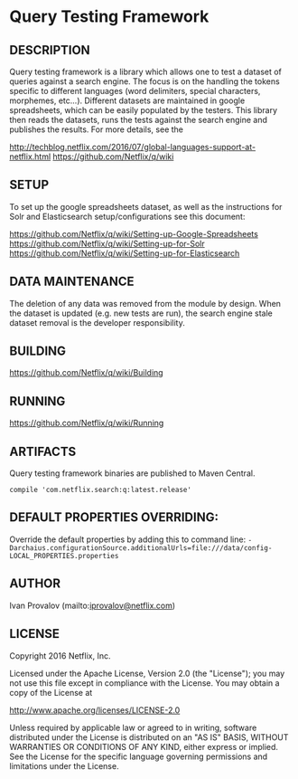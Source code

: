 Query Testing Framework
=====
DESCRIPTION
-----------

Query testing framework is a library which allows one to test a dataset of queries against a search engine.  The focus is on
the handling the tokens specific to different languages (word delimiters, special characters, morphemes, etc...).  Different datasets
are maintained in google spreadsheets, which can be easily populated by the testers.  This library then reads the datasets, runs the 
tests against the search engine and publishes the results.  For more details, see the 

http://techblog.netflix.com/2016/07/global-languages-support-at-netflix.html
https://github.com/Netflix/q/wiki

SETUP
-----------

To set up the google spreadsheets dataset, as well as the instructions for Solr and Elasticsearch setup/configurations see this document:

https://github.com/Netflix/q/wiki/Setting-up-Google-Spreadsheets
https://github.com/Netflix/q/wiki/Setting-up-for-Solr
https://github.com/Netflix/q/wiki/Setting-up-for-Elasticsearch

DATA MAINTENANCE
----------------

The deletion of any data was removed from the module by design.  When the dataset is updated (e.g. new tests are run), the search engine stale dataset removal is the developer responsibility.  


BUILDING
-----------
	
https://github.com/Netflix/q/wiki/Building

RUNNING 
-----------

https://github.com/Netflix/q/wiki/Running

ARTIFACTS
-----------

Query testing framework binaries are published to Maven Central.

`compile 'com.netflix.search:q:latest.release'`


DEFAULT PROPERTIES OVERRIDING:
-----------

Override the default properties by adding this to command line:
`-Darchaius.configurationSource.additionalUrls=file:///data/config-LOCAL_PROPERTIES.properties`


AUTHOR
-----------

Ivan Provalov (mailto:iprovalov@netflix.com)

LICENSE
-----------

Copyright 2016 Netflix, Inc.

Licensed under the Apache License, Version 2.0 (the "License");
you may not use this file except in compliance with the License.
You may obtain a copy of the License at

http://www.apache.org/licenses/LICENSE-2.0

Unless required by applicable law or agreed to in writing, software
distributed under the License is distributed on an "AS IS" BASIS,
WITHOUT WARRANTIES OR CONDITIONS OF ANY KIND, either express or implied.
See the License for the specific language governing permissions and
limitations under the License.
